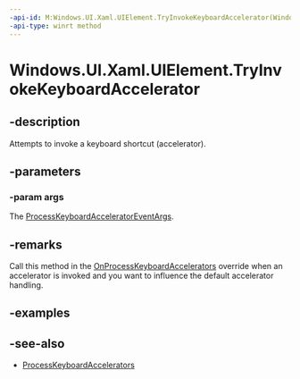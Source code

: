 ```yaml
---
-api-id: M:Windows.UI.Xaml.UIElement.TryInvokeKeyboardAccelerator(Windows.UI.Xaml.Input.ProcessKeyboardAcceleratorEventArgs)
-api-type: winrt method
---
```


<!-- Method syntax.
public void UIElement.TryInvokeKeyboardAccelerator(ProcessKeyboardAcceleratorEventArgs args)
-->

# Windows.UI.Xaml.UIElement.TryInvokeKeyboardAccelerator

## -description
Attempts to invoke a keyboard shortcut (accelerator).

## -parameters
### -param args
The [ProcessKeyboardAcceleratorEventArgs](..\windows.ui.xaml.input\processkeyboardacceleratoreventargs.md).

## -remarks
Call this method in the [OnProcessKeyboardAccelerators](uielement_onprocesskeyboardaccelerators_1771064317.md) override when an accelerator is invoked and you want to influence the default accelerator handling.

## -examples

## -see-also

- [ProcessKeyboardAccelerators](uielement_processkeyboardaccelerators.md)